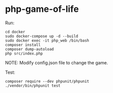 # php-game-of-life
Run:  
```
cd docker
sudo docker-compose up -d --build
sudo docker exec -it php_web /bin/bash
composer install
composer dump-autoload
php src/index.php
```

NOTE: Modify config.json file to change the game.

Test:
```
composer require --dev phpunit/phpunit
./vendor/bin/phpunit test
```